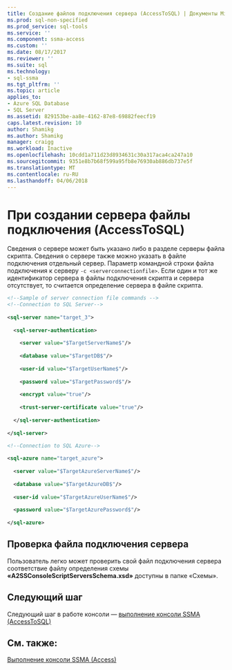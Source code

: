 ```yaml
---
title: Создание файлов подключения сервера (AccessToSQL) | Документы Microsoft
ms.prod: sql-non-specified
ms.prod_service: sql-tools
ms.service: ''
ms.component: ssma-access
ms.custom: ''
ms.date: 08/17/2017
ms.reviewer: ''
ms.suite: sql
ms.technology:
- sql-ssma
ms.tgt_pltfrm: ''
ms.topic: article
applies_to:
- Azure SQL Database
- SQL Server
ms.assetid: 829153be-aa8e-4162-87e8-69882feecf19
caps.latest.revision: 10
author: Shamikg
ms.author: Shamikg
manager: craigg
ms.workload: Inactive
ms.openlocfilehash: 10cdd1a711d23d8934631c30a317aca4ca247a10
ms.sourcegitcommit: 9351e8b7b68f599a95fb8e76930ab886db737e5f
ms.translationtype: MT
ms.contentlocale: ru-RU
ms.lasthandoff: 04/06/2018
---
```

# <a name="creating-the-server-connection-files-accesstosql"></a>При создании сервера файлы подключения (AccessToSQL)
Сведения о сервере может быть указано либо в разделе серверы файла скрипта. Сведения о сервере также можно указать в файле подключения отдельный сервер. Параметр командной строки файла подключения к серверу `-c <serverconnectionfile>`. Если один и тот же идентификатор сервера в файлы подключения скрипта и сервера отсутствует, то считается определение сервера в файле скрипта.  
  
```xml  
<!--Sample of server connection file commands -->  
<!--Connection to SQL Server-->  
  
<sql-server name="target_3">  
  
  <sql-server-authentication>  
  
    <server value="$TargetServerName$"/>  
  
    <database value="$TargetDB$"/>  
  
    <user-id value="$TargetUserName$"/>  
  
    <password value="$TargetPassword$"/>  
  
    <encrypt value="true"/>  
  
    <trust-server-certificate value="true"/>  
  
  </sql-server-authentication>  
  
</sql-server>  
```  
  
```xml  
<!--Connection to SQL Azure-->  
  
<sql-azure name="target_azure">  
  
  <server value="$TargetAzureServerName$"/>  
  
  <database value="$TargetAzureDB$"/>  
  
  <user-id value="$TargetAzureUserName$"/>  
  
  <password value="$TargetAzurePassword$"/>  
  
</sql-azure>  
```  
  
## <a name="server-connection-file-validation"></a>Проверка файла подключения сервера  
Пользователь легко может проверить свой файл подключения сервера соответствие файлу определения схемы **«A2SSConsoleScriptServersSchema.xsd»** доступны в папке «Схемы».  
  
## <a name="next-step"></a>Следующий шаг  
Следующий шаг в работе консоли — [выполнение консоли SSMA &#40;AccessToSQL&#41;](../../ssma/access/executing-the-ssma-console-accesstosql.md)  
  
## <a name="see-also"></a>См. также:  
[Выполнение консоли SSMA (Access)](http://msdn.microsoft.com/aa1bf665-8dc0-4259-b36f-46ae67197a43)  
  
